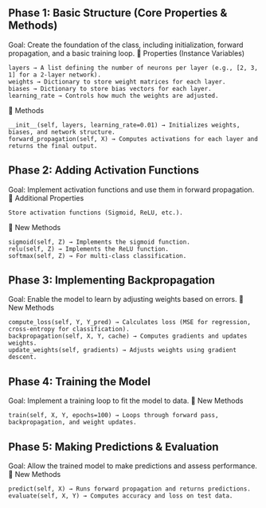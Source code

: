 ## Phase 1: Basic Structure (Core Properties & Methods)
Goal: Create the foundation of the class, including initialization, forward propagation, and a basic training loop.
🔹 Properties (Instance Variables)

    layers → A list defining the number of neurons per layer (e.g., [2, 3, 1] for a 2-layer network).
    weights → Dictionary to store weight matrices for each layer.
    biases → Dictionary to store bias vectors for each layer.
    learning_rate → Controls how much the weights are adjusted.

🔹 Methods

    __init__(self, layers, learning_rate=0.01) → Initializes weights, biases, and network structure.
    forward_propagation(self, X) → Computes activations for each layer and returns the final output.

## Phase 2: Adding Activation Functions
Goal: Implement activation functions and use them in forward propagation.
🔹 Additional Properties

    Store activation functions (Sigmoid, ReLU, etc.).

🔹 New Methods

    sigmoid(self, Z) → Implements the sigmoid function.
    relu(self, Z) → Implements the ReLU function.
    softmax(self, Z) → For multi-class classification.

## Phase 3: Implementing Backpropagation
Goal: Enable the model to learn by adjusting weights based on errors.
🔹 New Methods

    compute_loss(self, Y, Y_pred) → Calculates loss (MSE for regression, cross-entropy for classification).
    backpropagation(self, X, Y, cache) → Computes gradients and updates weights.
    update_weights(self, gradients) → Adjusts weights using gradient descent.

## Phase 4: Training the Model

Goal: Implement a training loop to fit the model to data.
🔹 New Methods

    train(self, X, Y, epochs=100) → Loops through forward pass, backpropagation, and weight updates.

## Phase 5: Making Predictions & Evaluation

Goal: Allow the trained model to make predictions and assess performance.
🔹 New Methods

    predict(self, X) → Runs forward propagation and returns predictions.
    evaluate(self, X, Y) → Computes accuracy and loss on test data.